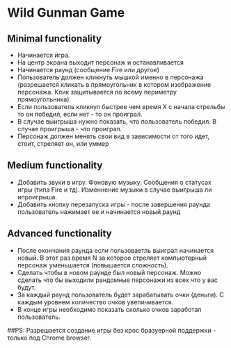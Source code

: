 # Wild Gunman Game

## Minimal functionality

* Начинается игра.
* На центр экрана выходит персонаж и останавливается
* Начинается раунд (сообщение Fire или другое)
* Пользователь должен кликнуть мышкой именно в персонажа (разрешается кликать в прямоугольник в котором изображение персонажа.
Клик защитывается по всему периметру прямоугольника).
* Если пользователь кликнул быстрее чем время X с начала стрельбы то он победил, если нет - то он проиграл.
* В случае выигрыша нужно показать, что пользователь победил. В случае проигрыша - что проиграл.
* Персонаж должен менять свои вид в зависимости от того идет, стоит, стреляет он, или уммер

## Medium functionality
* Добавить звуки в игру. Фоновую музыку. Сообщения о статусах игры (типа Fire и тд). Изменнение музыки в случае выигрыша ли ипроигрыша.
* Добавить кнопку перезапуска игры - после завершения раунда пользователь нажимает ее и начинается новый раунд

## Advanced functionality
* После окончания раунда если пользоваетль выиграл начинается новый. В этот раз время N за которое стреляет компьютерный персонаж уменьшается
(повышается сложность).
* Сделать чтобы в новом раунде был новый персонаж. Можно сделать что бы выходили рандомные персонажи из всех что у вас будут.
* За каждый раунд пользователь будет зарабатывать очки (деньги). С каждым уровнем количество очков увеличивается.
* В конце игры необходимо показать сколько очков заработал пользователь.

##PS:
Разрешается создание игры без крос бразуерной поддержки - только под Chrome browser.
